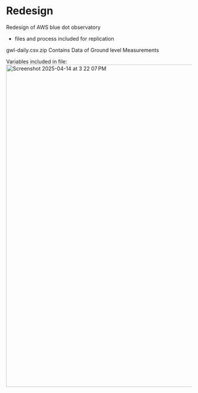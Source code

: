 # Redesign
Redesign of AWS blue dot observatory
- files and process included for replication 

gwl-daily.csv.zip Contains Data of Ground level Measurements

Variables included in file:
<img width="874" alt="Screenshot 2025-04-14 at 3 22 07 PM" src="https://github.com/user-attachments/assets/dbb59716-285f-4bc5-bed3-584baa9c99b5" />



